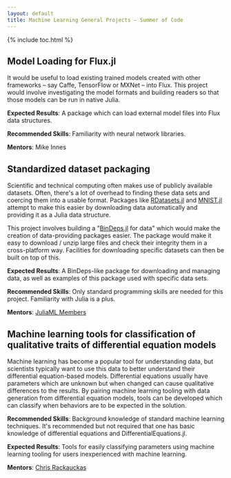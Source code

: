 ```yaml
---
layout: default
title: Machine Learning General Projects – Summer of Code
---
```


{% include toc.html %}

## Model Loading for Flux.jl

It would be useful to load existing trained models created with other frameworks – say Caffe, TensorFlow or MXNet – into Flux. This project would involve investigating the model formats and building readers so that those models can be run in native Julia.

**Expected Results**: A package which can load external model files into Flux data structures.

**Recommended Skills**: Familiarity with neural network libraries.

**Mentors**: Mike Innes

## Standardized dataset packaging

Scientific and technical computing often makes use of publicly available datasets. Often, there's a lot of overhead to finding these data sets and coercing them into a usable format. Packages like [RDatasets.jl](https://github.com/johnmyleswhite/RDatasets.jl/) and [MNIST.jl](https://github.com/johnmyleswhite/MNIST.jl) attempt to make this easier by downloading data automatically and providing it as a Julia data structure.

This project involves building a "[BinDeps.jl](https://github.com/JuliaLang/BinDeps.jl) for data" which would make the creation of data-providing packages easier. The package would make it easy to download / unzip large files and check their integrity them in a cross-platform way. Facilities for downloading specific datasets can then be built on top of this.

**Expected Results**: A BinDeps-like package for downloading and managing data, as well as examples of this package used with specific data sets.

**Recommended Skills**: Only standard programming skills are needed for this project. Familiarity with Julia is a plus.

**Mentors**: [JuliaML Members](https://github.com/orgs/JuliaML/people)

## Machine learning tools for classification of qualitative traits of differential equation models

Machine learning has become a popular tool for understanding data, but scientists
typically want to use this data to better understand their differential
equation-based models. Differential equations usually have parameters which are
unknown but when changed can cause qualitative differences to the results. By
pairing machine learning tooling with data generation from differential equation
models, tools can be developed which can classify when behaviors are to be
expected in the solution.

**Recommended Skills**: Background knowledge of standard machine learning
techniques. It's recommended but not required that one has basic knowledge of
differential equations and DifferentialEquations.jl.

**Expected Results**: Tools for easily classifying parameters using machine
learning tooling for users inexperienced with machine learning.

**Mentors**: [Chris Rackauckas](https://github.com/ChrisRackauckas)
